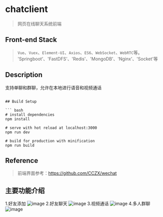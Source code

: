 # chatclient

> 网页在线聊天系统前端

## Front-end Stack
> `Vue`、`Vuex`、`Element-UI`、`Axios`、`ES6`、`WebSocket`、`WebRTC`等。
>  'Springboot'、'FastDFS'、'Redis'、'MongoDB'、'Nginx'、'Socket'等
## Description

支持单聊和群聊，允许在本地进行语音和视频通话
```

## Build Setup

``` bash
# install dependencies
npm install

# serve with hot reload at localhost:3000
npm run dev

# build for production with minification
npm run build
```

## Reference

> 前端界面参考：https://github.com/CCZX/wechat
## 主要功能介绍
1.好友添加
![image](https://github.com/gifhjygcsdhjb456/ChatClient/assets/93047027/5e2d3036-f871-443f-9367-6bb9b131b8dd)
2.好友聊天
![image](https://github.com/gifhjygcsdhjb456/ChatClient/assets/93047027/80738780-fbde-41d4-ac52-013b7bd6ac6c)
3.视频通话
![image](https://github.com/gifhjygcsdhjb456/ChatClient/assets/93047027/a84dd6f1-544f-4bc6-bc38-339f51c59215)
4.多人群聊
![image](https://github.com/gifhjygcsdhjb456/ChatClient/assets/93047027/edf2bcf9-23e0-497d-bbfd-5cc9c4a5d9a5)
